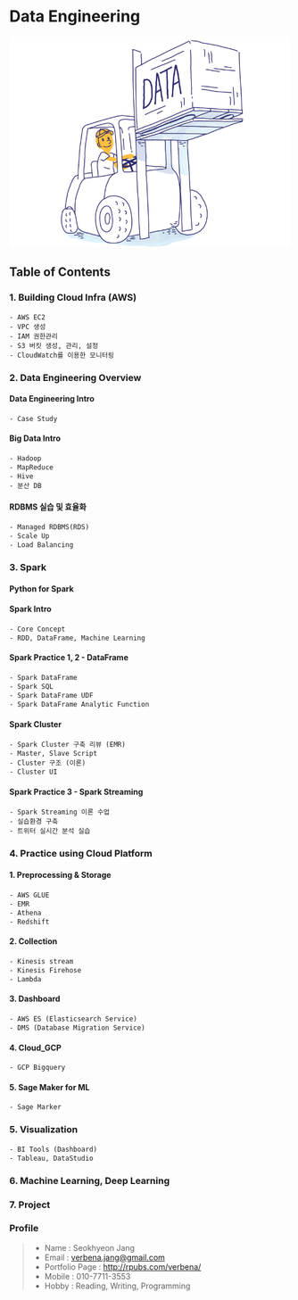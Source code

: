 # Data Engineering

![intoroduction](./img/data_engineering_3.png)

## Table of Contents
### 1. Building Cloud Infra (AWS)
    - AWS EC2
    - VPC 생성
    - IAM 권한관리
    - S3 버킷 생성, 관리, 설정
    - CloudWatch를 이용한 모니터링

### 2. Data Engineering Overview
#### Data Engineering Intro
    - Case Study  
#### Big Data Intro
    - Hadoop
    - MapReduce
    - Hive
    - 분산 DB
#### RDBMS 실습 및 효율화
    - Managed RDBMS(RDS)
    - Scale Up
    - Load Balancing 

### 3. Spark
#### Python for Spark
#### Spark Intro
    - Core Concept
    - RDD, DataFrame, Machine Learning 
#### Spark Practice 1, 2 - DataFrame
    - Spark DataFrame
    - Spark SQL
    - Spark DataFrame UDF
    - Spark DataFrame Analytic Function
#### Spark Cluster
    - Spark Cluster 구축 리뷰 (EMR)
    - Master, Slave Script
    - Cluster 구조 (이론)
    - Cluster UI
#### Spark Practice 3 - Spark Streaming
    - Spark Streaming 이론 수업
    - 실습환경 구축
    - 트위터 실시간 분석 실습

### 4. Practice using Cloud Platform
#### 1. Preprocessing & Storage
    - AWS GLUE
    - EMR
    - Athena
    - Redshift
#### 2. Collection
    - Kinesis stream
    - Kinesis Firehose
    - Lambda
#### 3. Dashboard
    - AWS ES (Elasticsearch Service)
    - DMS (Database Migration Service)
#### 4. Cloud_GCP
    - GCP Bigquery
#### 5. Sage Maker for ML
    - Sage Marker

### 5. Visualization
    - BI Tools (Dashboard)
    - Tableau, DataStudio

### 6. Machine Learning, Deep Learning

### 7. Project

### Profile
> - Name           : Seokhyeon Jang
> - Email          : verbena.jang@gmail.com
> - Portfolio Page : http://rpubs.com/verbena/
> - Mobile         : 010-7711-3553
> - Hobby          : Reading, Writing, Programming
